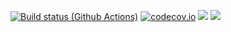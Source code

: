 [![Build status (Github Actions)](https://github.com/THargreaves/MonteCarloZoo.jl/workflows/CI/badge.svg)](https://github.com/THargreaves/MonteCarloZoo.jl/actions)
[![codecov.io](http://codecov.io/github/THargreaves/MonteCarloZoo.jl/coverage.svg?branch=master)](http://codecov.io/github/THargreaves/MonteCarloZoo.jl?branch=master)
[![](https://img.shields.io/badge/docs-stable-blue.svg)](https://thargreaves.github.io/MyAwesomePackage.jl/stable)
[![](https://img.shields.io/badge/docs-dev-blue.svg)](https://thargreaves.github.io/MyAwesomePackage.jl/dev)
